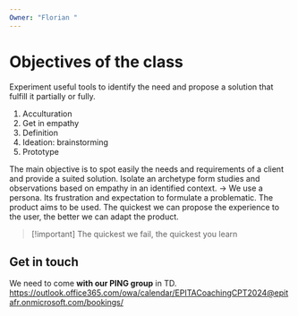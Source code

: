 ```yaml
---
Owner: "Florian "
---
```

# Objectives of the class
Experiment useful tools to identify the need and propose a solution that fulfill it partially or fully.
1. Acculturation
2. Get in empathy
3. Definition
4. Ideation: brainstorming
5. Prototype
  
The main objective is to spot easily the needs and requirements of a client and provide a suited solution.
Isolate an archetype form studies and observations based on empathy in an identified context.
→ We use a persona. Its frustration and expectation to formulate a problematic.
The product aims to be used. The quickest we can propose the experience to the user, the better we can adapt the product.

> [!important] The quickest we fail, the quickest you learn
## Get in touch
We need to come **with our PING group** in TD.
https://outlook.office365.com/owa/calendar/EPITACoachingCPT2024@epitafr.onmicrosoft.com/bookings/